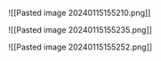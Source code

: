![[Pasted image 20240115155210.png]]

![[Pasted image 20240115155235.png]]

![[Pasted image 20240115155252.png]]

